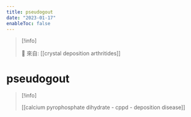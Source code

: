 ```yaml
---
title: pseudogout
date: "2023-01-17"
enableToc: false
---
```


> [!info]
>
> 🌱 來自: [[crystal deposition arthritides]]

# pseudogout

> [!info]
>
> [[calcium pyrophosphate dihydrate - cppd - deposition disease]]
